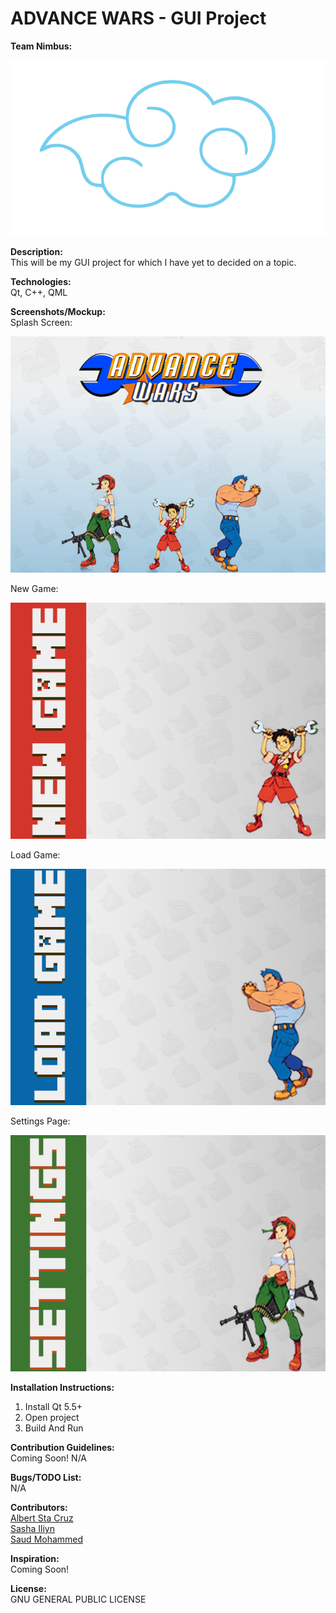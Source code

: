 # ADVANCE WARS - GUI Project
  
<b>Team Nimbus:</b>
  
![Alt text](/img/Logo/Cloud.png)
 
<b>Description:</b><br />
This will be my GUI project for which I have yet to decided on a topic. 
  
<b>Technologies:</b><br />
Qt, C++, QML
  
<b>Screenshots/Mockup:</b><br />
Splash Screen:

![Alt text](/img/AdvancedLogoBG.png)

New Game:

![Alt text](/img/AdvancedLogoNewGame.png)

Load Game:

![Alt text](/img/AdvancedLogoLoadGame.png)

Settings Page:

![Alt text](/img/AdvancedLogoSettings.png)
  
<b>Installation Instructions:</b><br />
1. Install Qt 5.5+<br />
2. Open project<br />
3. Build And Run<br />
  
<b>Contribution Guidelines:</b><br />
Coming Soon!
N/A

<b>Bugs/TODO List:</b><br />
N/A
  
<b>Contributors:</b><br />
[Albert Sta Cruz](https://github.com/aStaCruz)<br />
[Sasha Iliyn](https://github.com/SashaIliyn)<br />
[Saud Mohammed](https://github.com/SaudMoh)<br />
  
<b>Inspiration:</b><br />
Coming Soon!
  
<b>License:</b><br />
GNU GENERAL PUBLIC LICENSE
